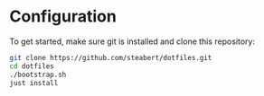 # Configuration

To get started, make sure git is installed and clone this repository:

```sh
git clone https://github.com/steabert/dotfiles.git
cd dotfiles
./bootstrap.sh
just install
```
